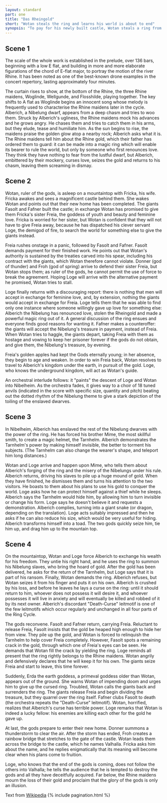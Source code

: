 ```yaml
---
layout: standard
part: one
title: "Das Rheingold"
short: "Wotan steals the ring and learns his world is about to end"
synopsis: "To pay for his newly built castle, Wotan steals a ring from Alberich, who in turn had forged the ring from gold stolen from the Rhinemaidens in retaliation for spurning his advances. Alberich curses the ring. Wotan exchanges the ring for Freia, his sister in law, who he had originally used to pay for the castle. Fasolt and Fafner, the giants who built the castle and now owners of the ring, immediately being to quarrel, and Fafner kills Fasolt. Erda, the goddess of the Earth appears and warn Wotan that the time of the gods is coming to an end."
---
```


## Scene 1
The scale of the whole work is established in the prelude, over 136 bars, beginning with a low E flat, and building in more and more elaborate figurations of the chord of E-flat major, to portray the motion of the river Rhine. It has been noted as one of the best-known drone examples in the concert repertory, lasting approximately four minutes.

The curtain rises to show, at the bottom of the Rhine, the three Rhine maidens, Woglinde, Wellgunde, and Flosshilde, playing together. The key shifts to A flat as Woglinde begins an innocent song whose melody is frequently used to characterise the Rhine maidens later in the cycle. Alberich, a Nibelung dwarf, appears from a deep chasm and tries to woo them. Struck by Alberich's ugliness, the Rhine maidens mock his advances and he grows angry. He chases them and tries to catch them in his arms, but they elude, tease and humiliate him. As the sun begins to rise, the maidens praise the golden glow atop a nearby rock; Alberich asks what it is. The Rhine maidens tell him about the Rhine gold, which their father has ordered them to guard: it can be made into a magic ring which will enable its bearer to rule the world, but only by someone who first renounces love. They think they have nothing to fear from the lustful dwarf, but Alberich, embittered by their mockery, curses love, seizes the gold and returns to his chasm, leaving them screaming in dismay.

## Scene 2

Wotan, ruler of the gods, is asleep on a mountaintop with Fricka, his wife. Fricka awakes and sees a magnificent castle behind them. She wakes Wotan and points out that their new home has been completed. The giants Fasolt and Fafner built the castle; in exchange Wotan has promised to give them Fricka's sister Freia, the goddess of youth and beauty and feminine love. Fricka is worried for her sister, but Wotan is confident that they will not have to give Freia away, because he has dispatched his clever servant Loge, the demigod of fire, to search the world for something else to give the giants instead.

Freia rushes onstage in a panic, followed by Fasolt and Fafner. Fasolt demands payment for their finished work. He points out that Wotan's authority is sustained by the treaties carved into his spear, including his contract with the giants, which Wotan therefore cannot violate. Donner (god of thunder) and Froh (god of spring) arrive to defend their sister Freia, but Wotan stops them; as ruler of the gods, he cannot permit the use of force to break the agreement. Hoping Loge will arrive with the alternative payment he promised, Wotan tries to stall.

Loge finally returns with a discouraging report: there is nothing that men will accept in exchange for feminine love, and, by extension, nothing the giants would accept in exchange for Freia. Loge tells them that he was able to find only one instance where someone willingly gave up love for something else: Alberich the Nibelung has renounced love, stolen the Rheingold and made a powerful magic ring out of it. A general discussion of the ring ensues and everyone finds good reasons for wanting it. Fafner makes a counteroffer: the giants will accept the Nibelung's treasure in payment, instead of Freia. When Wotan tries to haggle, the giants depart, taking Freia with them as hostage and vowing to keep her prisoner forever if the gods do not obtain, and give them, the Nibelung's treasure, by evening.

Freia's golden apples had kept the Gods eternally young; in her absence, they begin to age and weaken. In order to win Freia back, Wotan resolves to travel to Alberich's kingdom under the earth, in pursuit of the gold. Loge, who knows the underground kingdom, will act as Wotan's guide.

An orchestral interlude follows: it "paints" the descent of Loge and Wotan into Nibelheim. As the orchestra fades, it gives way to a choir of 18 tuned anvils (indicated in the score with specific size, quantity and pitch) beating out the dotted rhythm of the Nibelung theme to give a stark depiction of the toiling of the enslaved dwarves.

## Scene 3

In Nibelheim, Alberich has enslaved the rest of the Nibelung dwarves with the power of the ring. He has forced his brother Mime, the most skillful smith, to create a magic helmet, the Tarnhelm. Alberich demonstrates the Tarnhelm's power by making himself invisible, the better to torment his subjects. (The Tarnhelm can also change the wearer's shape, and teleport him long distances.)

Wotan and Loge arrive and happen upon Mime, who tells them about Alberich's forging of the ring and the misery of the Nibelungs under his rule. Alberich returns, driving his slaves to pile up a huge mound of gold. When they have finished, he dismisses them and turns his attention to the two visitors. He boasts to them about his plans to use his gold to conquer the world. Loge asks how he can protect himself against a thief while he sleeps. Alberich says the Tarnhelm would hide him, by allowing him to turn invisible or change his form. Loge says he doesn't believe it and requests a demonstration. Alberich complies, turning into a giant snake (or dragon, depending on the translation). Loge acts suitably impressed and then he asks if he can also reduce his size, which would be very useful for hiding. Alberich transforms himself into a toad. The two gods quickly seize him, tie him up, and drag him up to the mountain top.

## Scene 4

On the mountaintop, Wotan and Loge force Alberich to exchange his wealth for his freedom. They untie his right hand, and he uses the ring to summon his Nibelung slaves, who bring the hoard of gold. After the gold has been delivered, he asks for the return of the Tarnhelm, but Loge says that it is part of his ransom. Finally, Wotan demands the ring. Alberich refuses, but Wotan seizes it from his finger and puts it on his own. Alberich is crushed by his loss, and before he leaves he lays a curse on the ring: until it should return to him, whoever does not possess it will desire it, and whoever possesses it will live in anxiety and will eventually be killed and robbed of it by its next owner. Alberich's discordant "Death-Curse" leitmotif is one of the few leitmotifs which occur regularly and unchanged in all four parts of the Ring Cycle.

The gods reconvene. Fasolt and Fafner return, carrying Freia. Reluctant to release Freia, Fasolt insists that the gold be heaped high enough to hide her from view. They pile up the gold, and Wotan is forced to relinquish the Tarnhelm to help cover Freia completely. However, Fasolt spots a remaining crack in the gold, through which one of Freia's eyes can be seen. He demands that Wotan fill the crack by yielding the ring. Loge reminds all present that the ring rightly belongs to the Rhine maidens. Wotan angrily and defensively declares that he will keep it for his own. The giants seize Freia and start to leave, this time forever.

Suddenly, Erda the earth goddess, a primeval goddess older than Wotan, appears out of the ground. She warns Wotan of impending doom and urges him to give up the cursed ring. Troubled, Wotan calls the giants back and surrenders the ring. The giants release Freia and begin dividing the treasure, but they quarrel over the ring itself. Fafner clubs Fasolt to death (the orchestra repeats the "Death-Curse" leitmotif). Wotan, horrified, realizes that Alberich's curse has terrible power. Loge remarks that Wotan is indeed a lucky fellow: his enemies are killing each other for the gold he gave up.

At last, the gods prepare to enter their new home. Donner summons a thunderstorm to clear the air. After the storm has ended, Froh creates a rainbow bridge that stretches to the gate of the castle. Wotan leads them across the bridge to the castle, which he names Valhalla. Fricka asks him about the name, and he replies enigmatically that its meaning will become clear when his plans come to fruition.

Loge, who knows that the end of the gods is coming, does not follow the others into Valhalla; he tells the audience that he is tempted to destroy the gods and all they have deceitfully acquired. Far below, the Rhine maidens mourn the loss of their gold and proclaim that the glory of the gods is only an illusion.

Text from [Wikipedia](https://en.wikipedia.org/wiki/Das_Rheingold)
{% include pagination.html %}